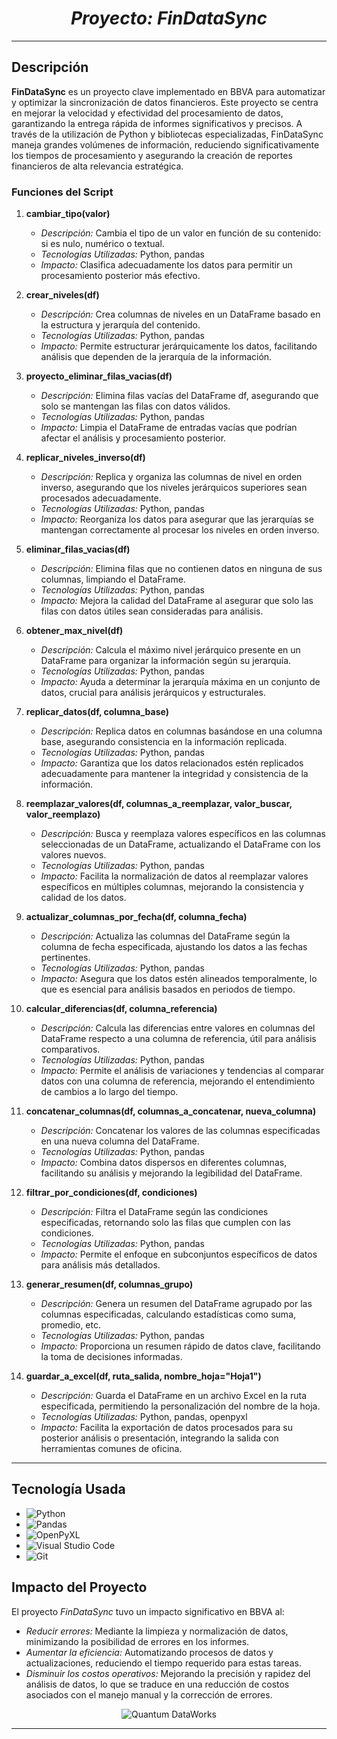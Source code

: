 # <h1 align=center> *Proyecto: FinDataSync* </h1>

---

## Descripción

**FinDataSync** es un proyecto clave implementado en BBVA para automatizar y optimizar la sincronización de datos financieros. Este proyecto se centra en mejorar la velocidad y efectividad del procesamiento de datos, garantizando la entrega rápida de informes significativos y precisos. A través de la utilización de Python y bibliotecas especializadas, FinDataSync maneja grandes volúmenes de información, reduciendo significativamente los tiempos de procesamiento y asegurando la creación de reportes financieros de alta relevancia estratégica.

### Funciones del Script

1. **cambiar_tipo(valor)**
   - *Descripción:* Cambia el tipo de un valor en función de su contenido: si es nulo, numérico o textual.
   - *Tecnologías Utilizadas:* Python, pandas
   - *Impacto:* Clasifica adecuadamente los datos para permitir un procesamiento posterior más efectivo.

2. **crear_niveles(df)**
   - *Descripción:* Crea columnas de niveles en un DataFrame basado en la estructura y jerarquía del contenido.
   - *Tecnologías Utilizadas:* Python, pandas
   - *Impacto:* Permite estructurar jerárquicamente los datos, facilitando análisis que dependen de la jerarquía de la información.

3. **proyecto_eliminar_filas_vacias(df)**
   - *Descripción:* Elimina filas vacías del DataFrame df, asegurando que solo se mantengan las filas con datos válidos.
   - *Tecnologías Utilizadas:* Python, pandas
   - *Impacto:* Limpia el DataFrame de entradas vacías que podrían afectar el análisis y procesamiento posterior.

4. **replicar_niveles_inverso(df)**
   - *Descripción:* Replica y organiza las columnas de nivel en orden inverso, asegurando que los niveles jerárquicos superiores sean procesados adecuadamente.
   - *Tecnologías Utilizadas:* Python, pandas
   - *Impacto:* Reorganiza los datos para asegurar que las jerarquías se mantengan correctamente al procesar los niveles en orden inverso.

5. **eliminar_filas_vacias(df)**
   - *Descripción:* Elimina filas que no contienen datos en ninguna de sus columnas, limpiando el DataFrame.
   - *Tecnologías Utilizadas:* Python, pandas
   - *Impacto:* Mejora la calidad del DataFrame al asegurar que solo las filas con datos útiles sean consideradas para análisis.

6. **obtener_max_nivel(df)**
   - *Descripción:* Calcula el máximo nivel jerárquico presente en un DataFrame para organizar la información según su jerarquía.
   - *Tecnologías Utilizadas:* Python, pandas
   - *Impacto:* Ayuda a determinar la jerarquía máxima en un conjunto de datos, crucial para análisis jerárquicos y estructurales.

7. **replicar_datos(df, columna_base)**
   - *Descripción:* Replica datos en columnas basándose en una columna base, asegurando consistencia en la información replicada.
   - *Tecnologías Utilizadas:* Python, pandas
   - *Impacto:* Garantiza que los datos relacionados estén replicados adecuadamente para mantener la integridad y consistencia de la información.

8. **reemplazar_valores(df, columnas_a_reemplazar, valor_buscar, valor_reemplazo)**
   - *Descripción:* Busca y reemplaza valores específicos en las columnas seleccionadas de un DataFrame, actualizando el DataFrame con los valores nuevos.
   - *Tecnologías Utilizadas:* Python, pandas
   - *Impacto:* Facilita la normalización de datos al reemplazar valores específicos en múltiples columnas, mejorando la consistencia y calidad de los datos.

9. **actualizar_columnas_por_fecha(df, columna_fecha)**
   - *Descripción:* Actualiza las columnas del DataFrame según la columna de fecha especificada, ajustando los datos a las fechas pertinentes.
   - *Tecnologías Utilizadas:* Python, pandas
   - *Impacto:* Asegura que los datos estén alineados temporalmente, lo que es esencial para análisis basados en periodos de tiempo.

10. **calcular_diferencias(df, columna_referencia)**
    - *Descripción:* Calcula las diferencias entre valores en columnas del DataFrame respecto a una columna de referencia, útil para análisis comparativos.
    - *Tecnologías Utilizadas:* Python, pandas
    - *Impacto:* Permite el análisis de variaciones y tendencias al comparar datos con una columna de referencia, mejorando el entendimiento de cambios a lo largo del tiempo.

11. **concatenar_columnas(df, columnas_a_concatenar, nueva_columna)**
    - *Descripción:* Concatenar los valores de las columnas especificadas en una nueva columna del DataFrame.
    - *Tecnologías Utilizadas:* Python, pandas
    - *Impacto:* Combina datos dispersos en diferentes columnas, facilitando su análisis y mejorando la legibilidad del DataFrame.

12. **filtrar_por_condiciones(df, condiciones)**
    - *Descripción:* Filtra el DataFrame según las condiciones especificadas, retornando solo las filas que cumplen con las condiciones.
    - *Tecnologías Utilizadas:* Python, pandas
    - *Impacto:* Permite el enfoque en subconjuntos específicos de datos para análisis más detallados.

13. **generar_resumen(df, columnas_grupo)**
    - *Descripción:* Genera un resumen del DataFrame agrupado por las columnas especificadas, calculando estadísticas como suma, promedio, etc.
    - *Tecnologías Utilizadas:* Python, pandas
    - *Impacto:* Proporciona un resumen rápido de datos clave, facilitando la toma de decisiones informadas.

14. **guardar_a_excel(df, ruta_salida, nombre_hoja="Hoja1")**
    - *Descripción:* Guarda el DataFrame en un archivo Excel en la ruta especificada, permitiendo la personalización del nombre de la hoja.
    - *Tecnologías Utilizadas:* Python, pandas, openpyxl
    - *Impacto:* Facilita la exportación de datos procesados para su posterior análisis o presentación, integrando la salida con herramientas comunes de oficina.

---

## Tecnología Usada

- ![Python](https://img.shields.io/badge/python-3670A0?style=for-the-badge&logo=python&logoColor=ffdd54)
- ![Pandas](https://img.shields.io/badge/pandas-%23150458.svg?style=for-the-badge&logo=pandas&logoColor=white)
- ![OpenPyXL](https://img.shields.io/badge/OpenPyXL-1F4F5E?style=for-the-badge&logo=python&logoColor=white)
- ![Visual Studio Code](https://img.shields.io/badge/Visual%20Studio%20Code-0078d7.svg?style=for-the-badge&logo=visual-studio-code&logoColor=white)
- ![Git](https://img.shields.io/badge/git-%23F05033.svg?style=for-the-badge&logo=git&logoColor=white)

## Impacto del Proyecto

El proyecto *FinDataSync* tuvo un impacto significativo en BBVA al:

- *Reducir errores:* Mediante la limpieza y normalización de datos, minimizando la posibilidad de errores en los informes.
- *Aumentar la eficiencia:* Automatizando procesos de datos y actualizaciones, reduciendo el tiempo requerido para estas tareas.
- *Disminuir los costos operativos:* Mejorando la precisión y rapidez del análisis de datos, lo que se traduce en una reducción de costos asociados con el manejo manual y la corrección de errores.

<p align="center">
<img src="https://example.com/quantum-dataworks-2.png" alt="Quantum DataWorks">
</p>

---
